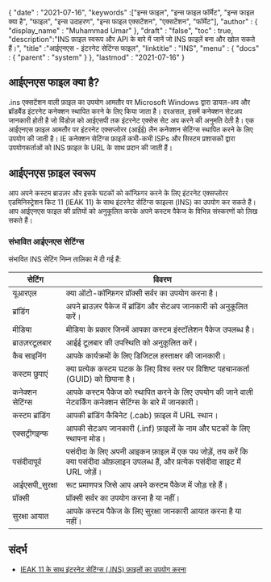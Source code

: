 {
  "date" : "2021-07-16",
  "keywords" :["इन्स फाइल", "इन्स फाइल फॉर्मेट", "इन्स फाइल क्या है", "फाइल", "इन्स उदाहरण", "इन्स फाइल एक्सटेंशन", "एक्सटेंशन", "फॉर्मेट"],
  "author" : {
    "display_name" : "Muhammad Umar"
},
  "draft" : "false",
  "toc" : true,
  "description":"INS फ़ाइल स्वरूप और API के बारे में जानें जो INS फ़ाइलें बना और खोल सकते हैं।",
  "title" :"आईएनएस - इंटरनेट सेटिंग्स फाइल",
  "linktitle" : "INS",
  "menu" : {
    "docs" : {
      "parent" : "system"
}
},
  "lastmod" : "2021-07-16"
}

## आईएनएस फाइल क्या है?

.ins एक्सटेंशन वाली फ़ाइल का उपयोग आमतौर पर Microsoft Windows द्वारा डायल-अप और ब्रॉडबैंड इंटरनेट कनेक्शन स्थापित करने के लिए किया जाता है। दरअसल, इसमें कनेक्शन सेटअप जानकारी होती है जो विंडोज़ को आईएसपी तक इंटरनेट एक्सेस सेट अप करने की अनुमति देती है। एक आईएनएस फ़ाइल आमतौर पर इंटरनेट एक्सप्लोरर (आईई) लैन कनेक्शन सेटिंग्स स्थापित करने के लिए उपयोग की जाती है। IE कनेक्शन सेटिंग्स फ़ाइलें कभी-कभी ISPs और सिस्टम प्रशासकों द्वारा उपयोगकर्ताओं को INS फ़ाइल के URL के साथ प्रदान की जाती हैं।

## आईएनएस फ़ाइल स्वरूप
आप अपने कस्टम ब्राउज़र और इसके घटकों को कॉन्फ़िगर करने के लिए इंटरनेट एक्सप्लोरर एडमिनिस्ट्रेशन किट 11 (IEAK 11) के साथ इंटरनेट सेटिंग्स फाइल्स (INS) का उपयोग कर सकते हैं। आप आईएनएस फाइल की प्रतियों को अनुकूलित करके अपने कस्टम पैकेज के विभिन्न संस्करणों को लिख सकते हैं।

### संभावित आईएनएस सेटिंग्स
संभावित INS सेटिंग निम्न तालिका में दी गई हैं:

| सेटिंग | विवरण |
-----|---------|
| यूआरएल | क्या ऑटो-कॉन्फ़िगर प्रॉक्सी सर्वर का उपयोग करना है। |
| ब्रांडिंग | अपने ब्राउज़र पैकेज में ब्रांडिंग और सेटअप जानकारी को अनुकूलित करें। |
| मीडिया | मीडिया के प्रकार जिनमें आपका कस्टम इंस्टॉलेशन पैकेज उपलब्ध है। |
| ब्राउज़रटूलबार | आईई टूलबार की उपस्थिति को अनुकूलित करें। |
| कैब साइनिंग | आपके कार्यक्रमों के लिए डिजिटल हस्ताक्षर की जानकारी। |
| कस्टम छुपाएं | क्या प्रत्येक कस्टम घटक के लिए विश्व स्तर पर विशिष्ट पहचानकर्ता (GUID) को छिपाना है। |
| कनेक्शन सेटिंग्स | आपके कस्टम पैकेज को स्थापित करने के लिए उपयोग की जाने वाली नेटवर्किंग कनेक्शन सेटिंग्स के बारे में जानकारी। |
| कस्टम ब्रांडिंग | आपकी ब्रांडिंग कैबिनेट (.cab) फ़ाइल में URL स्थान। |
| एक्सट्रीगइन्फ | आपकी सेटअप जानकारी (.inf) फ़ाइलों के नाम और घटकों के लिए स्थापना मोड। |
| पसंदीदापूर्व | पसंदीदा के लिए अपनी आइकन फ़ाइल में एक पथ जोड़ें, तय करें कि क्या पसंदीदा ऑफ़लाइन उपलब्ध हैं, और प्रत्येक पसंदीदा साइट में URL जोड़ें। |
| आईएसपी_सुरक्षा | रूट प्रमाणपत्र जिसे आप अपने कस्टम पैकेज में जोड़ रहे हैं। |
| प्रॉक्सी | प्रॉक्सी सर्वर का उपयोग करना है या नहीं। |
| सुरक्षा आयात | आपके कस्टम पैकेज के लिए सुरक्षा जानकारी आयात करना है या नहीं। |




## संदर्भ

* [IEAK 11 के साथ इंटरनेट सेटिंग्स (.INS) फ़ाइलों का उपयोग करना](https://learn.microsoft.com/en-us/internet-explorer/ie11-ieak/using-internet-settings-ins-files)


